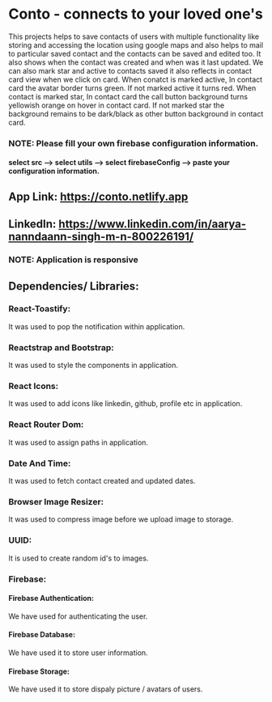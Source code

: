 # Conto - connects to your loved one's
This projects helps to save contacts  of users with multiple functionality like storing and accessing the location using google maps and also helps to mail to particular saved contact and the contacts can be saved and edited too. It also shows when the contact was created and when was it last updated. We can also mark star and active to contacts saved it also reflects in contact card view when we click on card.
When conatct is marked active, In contact card the avatar border turns green. If not marked active it turns red.
When contact is marked star, In contact card the call button background turns yellowish orange on hover in contact card. If not marked star the background remains to be dark/black as other button background in contact card.

### NOTE: Please fill your own firebase configuration information.
#### select src --> select utils --> select firebaseConfig --> paste your configuration information.

## App Link: https://conto.netlify.app
## LinkedIn: https://www.linkedin.com/in/aarya-nanndaann-singh-m-n-800226191/


### NOTE: Application is responsive


## Dependencies/ Libraries:

### React-Toastify:
It was used to pop the notification within application.

### Reactstrap and Bootstrap:
It was used to style the components in application.

### React Icons:
It was used to add icons like linkedin, github, profile etc in application.

### React Router Dom:
It was used to assign paths in application.

### Date And Time:
It was used to fetch contact created and updated dates.

### Browser Image Resizer:
It was used to compress image before we upload image to storage.

### UUID:
It is used to create random id's to images.

### Firebase:

#### Firebase Authentication:
We have used for authenticating the user.

#### Firebase Database:
We have used it to store user information.

#### Firebase Storage:
We have used it to store dispaly picture / avatars of users. 

